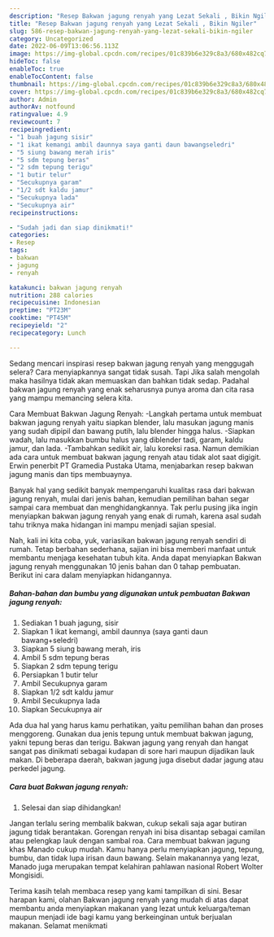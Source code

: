 ```yaml
---
description: "Resep Bakwan jagung renyah yang Lezat Sekali , Bikin Ngiler"
title: "Resep Bakwan jagung renyah yang Lezat Sekali , Bikin Ngiler"
slug: 586-resep-bakwan-jagung-renyah-yang-lezat-sekali-bikin-ngiler
category: Uncategorized
date: 2022-06-09T13:06:56.113Z
image: https://img-global.cpcdn.com/recipes/01c839b6e329c8a3/680x482cq70/bakwan-jagung-renyah-foto-resep-utama.jpg
hideToc: false
enableToc: true
enableTocContent: false
thumbnail: https://img-global.cpcdn.com/recipes/01c839b6e329c8a3/680x482cq70/bakwan-jagung-renyah-foto-resep-utama.jpg
cover: https://img-global.cpcdn.com/recipes/01c839b6e329c8a3/680x482cq70/bakwan-jagung-renyah-foto-resep-utama.jpg
author: Admin
authorAv: notfound
ratingvalue: 4.9
reviewcount: 7
recipeingredient:
- "1 buah jagung sisir"
- "1 ikat kemangi ambil daunnya saya ganti daun bawangseledri"
- "5 siung bawang merah iris"
- "5 sdm tepung beras"
- "2 sdm tepung terigu"
- "1 butir telur"
- "Secukupnya garam"
- "1/2 sdt kaldu jamur"
- "Secukupnya lada"
- "Secukupnya air"
recipeinstructions:

- "Sudah jadi dan siap dinikmati!"
categories:
- Resep
tags:
- bakwan
- jagung
- renyah

katakunci: bakwan jagung renyah 
nutrition: 288 calories
recipecuisine: Indonesian
preptime: "PT23M"
cooktime: "PT45M"
recipeyield: "2"
recipecategory: Lunch

---
```



Sedang mencari inspirasi resep bakwan jagung renyah yang menggugah selera? Cara menyiapkannya sangat tidak susah. Tapi Jika salah mengolah maka hasilnya tidak akan memuaskan dan bahkan tidak sedap. Padahal bakwan jagung renyah yang enak seharusnya punya aroma dan cita rasa yang mampu memancing selera kita.


Cara Membuat Bakwan Jagung Renyah: -Langkah pertama untuk membuat bakwan jagung renyah yaitu siapkan blender, lalu masukan jagung manis yang sudah dipipil dan bawang putih, lalu blender hingga halus. -Siapkan wadah, lalu masukkan bumbu halus yang diblender tadi, garam, kaldu jamur, dan lada. -Tambahkan sedikit air, lalu koreksi rasa. Namun demikian ada cara untuk membuat bakwan jagung renyah atau tidak alot saat digigit. Erwin penerbit PT Gramedia Pustaka Utama, menjabarkan resep bakwan jagung manis dan tips membuaynya.

Banyak hal yang sedikit banyak mempengaruhi kualitas rasa dari bakwan jagung renyah, mulai dari jenis bahan, kemudian pemilihan bahan segar sampai cara membuat dan menghidangkannya. Tak perlu pusing jika ingin menyiapkan bakwan jagung renyah yang enak di rumah, karena asal sudah tahu triknya maka hidangan ini mampu menjadi sajian spesial.


Nah, kali ini kita coba, yuk, variasikan bakwan jagung renyah sendiri di rumah. Tetap berbahan sederhana, sajian ini bisa memberi manfaat untuk membantu menjaga kesehatan tubuh kita. Anda dapat menyiapkan Bakwan jagung renyah menggunakan 10 jenis bahan dan 0 tahap pembuatan. Berikut ini cara dalam menyiapkan hidangannya.

<!--inarticleads1-->

##### Bahan-bahan dan bumbu yang digunakan untuk pembuatan Bakwan jagung renyah:

1. Sediakan 1 buah jagung, sisir
1. Siapkan 1 ikat kemangi, ambil daunnya (saya ganti daun bawang+seledri)
1. Siapkan 5 siung bawang merah, iris
1. Ambil 5 sdm tepung beras
1. Siapkan 2 sdm tepung terigu
1. Persiapkan 1 butir telur
1. Ambil Secukupnya garam
1. Siapkan 1/2 sdt kaldu jamur
1. Ambil Secukupnya lada
1. Siapkan Secukupnya air


Ada dua hal yang harus kamu perhatikan, yaitu pemilihan bahan dan proses menggoreng. Gunakan dua jenis tepung untuk membuat bakwan jagung, yakni tepung beras dan terigu. Bakwan jagung yang renyah dan hangat sangat pas dinikmati sebagai kudapan di sore hari maupun dijadikan lauk makan. Di beberapa daerah, bakwan jagung juga disebut dadar jagung atau perkedel jagung. 

<!--inarticleads2-->

##### Cara buat Bakwan jagung renyah:


1. Selesai dan siap dihidangkan!

Jangan terlalu sering membalik bakwan, cukup sekali saja agar butiran jagung tidak berantakan. Gorengan renyah ini bisa disantap sebagai camilan atau pelengkap lauk dengan sambal roa. Cara membuat bakwan jagung khas Manado cukup mudah. Kamu hanya perlu menyiapkan jagung, tepung, bumbu, dan tidak lupa irisan daun bawang. Selain makanannya yang lezat, Manado juga merupakan tempat kelahiran pahlawan nasional Robert Wolter Mongisidi. 

Terima kasih telah membaca resep yang kami tampilkan di sini. Besar harapan kami, olahan Bakwan jagung renyah yang mudah di atas dapat membantu anda menyiapkan makanan yang lezat untuk keluarga/teman maupun menjadi ide bagi kamu yang berkeinginan untuk berjualan makanan. Selamat menikmati
